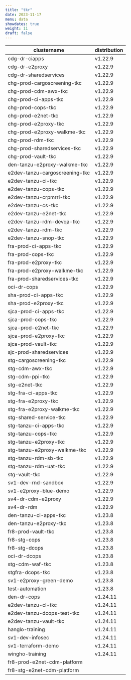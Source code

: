 ```yaml
---
title: "tkr"
date: 2023-11-17
menu: data
showdates: true
weight: 11
draft: false
---
```

<!--more-->
| clustername                    | distribution |
| ------------------------------ | ------------ |
| cdg-dr-ciapps                  | v1.22.9      |
| cdg-dr-e2proxy                 | v1.22.9      |
| cdg-dr-sharedservices          | v1.22.9      |
| chg-prod-cargoscreening-tkc    | v1.22.9      |
| chg-prod-cdm-awx-tkc           | v1.22.9      |
| chg-prod-ci-apps-tkc           | v1.22.9      |
| chg-prod-cops-tkc              | v1.22.9      |
| chg-prod-e2net-tkc             | v1.22.9      |
| chg-prod-e2proxy-tkc           | v1.22.9      |
| chg-prod-e2proxy-walkme-tkc    | v1.22.9      |
| chg-prod-rdm-tkc               | v1.22.9      |
| chg-prod-sharedservices-tkc    | v1.22.9      |
| chg-prod-vault-tkc             | v1.22.9      |
| den-tanzu-e2proxy-walkme-tkc   | v1.22.9      |
| e2dev-tanzu-cargoscreening-tkc | v1.22.9      |
| e2dev-tanzu-ci-tkc             | v1.22.9      |
| e2dev-tanzu-cops-tkc           | v1.22.9      |
| e2dev-tanzu-crpmrri-tkc        | v1.22.9      |
| e2dev-tanzu-cs-tkc             | v1.22.9      |
| e2dev-tanzu-e2net-tkc          | v1.22.9      |
| e2dev-tanzu-rdm-devqa-tkc      | v1.22.9      |
| e2dev-tanzu-rdm-tkc            | v1.22.9      |
| e2dev-tanzu-snop-tkc           | v1.22.9      |
| fra-prod-ci-apps-tkc           | v1.22.9      |
| fra-prod-cops-tkc              | v1.22.9      |
| fra-prod-e2proxy-tkc           | v1.22.9      |
| fra-prod-e2proxy-walkme-tkc    | v1.22.9      |
| fra-prod-sharedservices-tkc    | v1.22.9      |
| oci-dr-cops                    | v1.22.9      |
| sha-prod-ci-apps-tkc           | v1.22.9      |
| sha-prod-e2proxy-tkc           | v1.22.9      |
| sjca-prod-ci-apps-tkc          | v1.22.9      |
| sjca-prod-cops-tkc             | v1.22.9      |
| sjca-prod-e2net-tkc            | v1.22.9      |
| sjca-prod-e2proxy-tkc          | v1.22.9      |
| sjca-prod-vault-tkc            | v1.22.9      |
| sjc-prod-sharedservices        | v1.22.9      |
| stg-cargoscreening-tkc         | v1.22.9      |
| stg-cdm-awx-tkc                | v1.22.9      |
| stg-cdm-ppi-tkc                | v1.22.9      |
| stg-e2net-tkc                  | v1.22.9      |
| stg-fra-ci-apps-tkc            | v1.22.9      |
| stg-fra-e2proxy-tkc            | v1.22.9      |
| stg-fra-e2proxy-walkme-tkc     | v1.22.9      |
| stg-shared-service-tkc         | v1.22.9      |
| stg-tanzu-ci-apps-tkc          | v1.22.9      |
| stg-tanzu-cops-tkc             | v1.22.9      |
| stg-tanzu-e2proxy-tkc          | v1.22.9      |
| stg-tanzu-e2proxy-walkme-tkc   | v1.22.9      |
| stg-tanzu-rdm-sb-tkc           | v1.22.9      |
| stg-tanzu-rdm-uat-tkc          | v1.22.9      |
| stg-vault-tkc                  | v1.22.9      |
| sv1-dev-rnd-sandbox            | v1.22.9      |
| sv1-e2proxy-blue-demo          | v1.22.9      |
| sv4-dr-cdm-e2proxy             | v1.22.9      |
| sv4-dr-rdm                     | v1.22.9      |
| den-tanzu-ci-apps-tkc          | v1.23.8      |
| den-tanzu-e2proxy-tkc          | v1.23.8      |
| fr8-prod-vault-tkc             | v1.23.8      |
| fr8-stg-cops                   | v1.23.8      |
| fr8-stg-dcops                  | v1.23.8      |
| oci-dr-dcops                   | v1.23.8      |
| stg-cdm-waf-tkc                | v1.23.8      |
| stgfra-dcops-tkc               | v1.23.8      |
| sv1-e2proxy-green-demo         | v1.23.8      |
| test-automation                | v1.23.8      |
| den-dr-cops                    | v1.24.11     |
| e2dev-tanzu-cl-tkc             | v1.24.11     |
| e2dev-tanzu-dcops-test-tkc     | v1.24.11     |
| e2dev-tanzu-vault-tkc          | v1.24.11     |
| hanglo-training                | v1.24.11     |
| sv1-dev-infosec                | v1.24.11     |
| sv1-terraform-demo             | v1.24.11     |
| wingho-training                | v1.24.11     |
| fr8-prod-e2net-cdm-platform    |              |
| fr8-stg-e2net-cdm-platform     |              |
